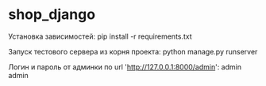 # shop_django

Установка зависимостей:
pip install -r requirements.txt

Запуск тестового сервера из корня проекта:
python manage.py runserver

Логин и пароль от админки по url 'http://127.0.0.1:8000/admin':
admin admin
